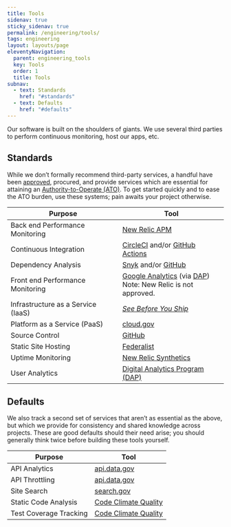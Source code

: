 ```yaml
---
title: Tools
sidenav: true
sticky_sidenav: true
permalink: /engineering/tools/
tags: engineering
layout: layouts/page
eleventyNavigation: 
  parent: engineering_tools
  key: Tools
  order: 1
  title: Tools
subnav:
  - text: Standards
    href: "#standards"
  - text: Defaults
    href: "#defaults"
---
```


Our software is built on the shoulders of giants. We use several third parties to perform continuous monitoring, host our apps, etc.

## Standards

While we don’t formally recommend third-party services, a handful have been [approved](https://handbook.tts.gsa.gov/software/#get-access-to-software-we-already-have), procured, and provide services which are essential for attaining an [Authority-to-Operate (ATO)](https://atos.open-control.org). To get started quickly and to ease the ATO burden, use these systems; pain awaits your project otherwise.

| Purpose |  Tool  |
| -----  |  ------  |
| Back end Performance Monitoring  | [New Relic APM](https://newrelic.com/products/application-monitoring)  |
| Continuous Integration  | [CircleCI](https://circleci.com) and/or [GitHub Actions](https://github.com/features/actions)                                                                       |
| Dependency Analysis  | [Snyk](https://snyk.io) and/or [GitHub](https://docs.github.com/en/github/managing-security-vulnerabilities/managing-vulnerabilities-in-your-projects-dependencies) |
| Front end Performance Monitoring  | [Google Analytics](https://developers.google.com/analytics/devguides/collection/analyticsjs/user-timings) (via [DAP][dap])<br/>Note: New Relic is not approved.                    |
| Infrastructure as a Service (IaaS) | [_See Before You Ship_](https://before-you-ship.18f.gov/infrastructure/#infrastructure-as-a-service-iaas)                                                           |
| Platform as a Service (PaaS)  | [cloud.gov](https://cloud.gov)  |
| Source Control  |  [GitHub](https://handbook.tts.gsa.gov/github/)  |
| Static Site Hosting  |  [Federalist](https://before-you-ship.18f.gov/infrastructure/federalist/)  |
| Uptime Monitoring  | [New Relic Synthetics](https://newrelic.com/products/synthetics)  |
| User Analytics  | [Digital Analytics Program (DAP)][dap]  |

[dap]: https://digital.gov/guides/dap/

## Defaults
We also track a second set of services that aren’t as essential as the above, but which we provide for consistency and shared knowledge across projects. These are good defaults should their need arise; you should generally think twice before building these tools yourself.

| Purpose                | Tool                                                     |
| ---------------------- | -------------------------------------------------------- |
| API Analytics          | [api.data.gov](https://api.data.gov/about/)              |
| API Throttling         | [api.data.gov](https://api.data.gov/about/)              |
| Site Search            | [search.gov](https://search.gov/)                        |
| Static Code Analysis   | [Code Climate Quality](https://codeclimate.com/quality/) |
| Test Coverage Tracking | [Code Climate Quality](https://codeclimate.com/quality/) |
